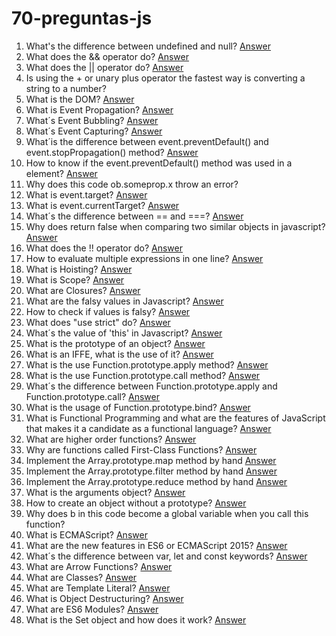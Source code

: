 # 70-preguntas-js

1. What's the difference between undefined and null? [Answer](https://youtu.be/dUqOUQ3TJdY)
2. What does the && operator do? [Answer](https://youtu.be/ewm6Pib_b6Q)  
3. What does the || operator do? [Answer](https://youtu.be/_6cUF3N8PBI)
4. Is using the + or unary plus operator the fastest way is converting a string to a number?
5. What is the DOM? [Answer](https://youtu.be/j9ChJ9VQYxc)
6. What is Event Propagation? [Answer](https://youtu.be/sRFHkKyOrYo)  
7. What´s Event Bubbling? [Answer](https://youtu.be/Y4vYFPy1MjI)  
8. What´s Event Capturing? [Answer](https://youtu.be/kXrXO1HC0hE)  
9. What´is the difference between event.preventDefault() and event.stopPropagation() method? [Answer](https://youtu.be/Dqg0Hr9UyLc)  
10. How to know if the event.preventDefault() method was used in a element? [Answer](https://youtu.be/FSn9KuNry6w) 
11. Why does this code ob.someprop.x throw an error?   
12. What is event.target? [Answer](https://youtu.be/om-gKzg9H7w)  
13. What is event.currentTarget? [Answer](https://youtu.be/S69JasC1VqQ)  
14. What´s the difference between == and ===? [Answer](https://youtu.be/pfKPlHzWHcQ)  
15. Why does return false when comparing two similar objects in javascript? [Answer](https://youtu.be/1GHmtG_VF0s)  
16. What does the !! operator do? [Answer](https://youtu.be/Jl-COAdIumE)
17. How to evaluate multiple expressions in one line? [Answer](https://youtu.be/mXxDIZvJTrY)
18. What is Hoisting? [Answer](https://youtu.be/X84DK7NMFR0)
19. What is Scope? [Answer](https://youtu.be/q-RkTSCTuk8)
20. What are Closures? [Answer](https://youtu.be/4NGk1gq4Z-4)
21. What are the falsy values in Javascript? [Answer](https://youtu.be/O227BKwjMeA)
22. How to check if values is falsy? [Answer](https://youtu.be/46LQcqlEjaM)
23. What does "use strict" do? [Answer](https://youtu.be/mXxDIZvJTrY)
24. What´s the value of 'this' in Javascript? [Answer](https://youtu.be/Tto4As6txkw)
25. What is the prototype of an object? [Answer](https://youtu.be/PhcnOkVoMyE)
26. What is an IFFE, what is the use of it? [Answer](https://youtu.be/QC_2tu5R_ok)
27. What is the use Function.prototype.apply method? [Answer](https://youtu.be/yJsH-HgKBIA)
28. What is the use Function.prototype.call method? [Answer](https://youtu.be/kB_M-RcP0OE)
29. What´s the difference between Function.prototype.apply and Function.prototype.call? [Answer](https://youtu.be/ZQGBKlmop7M)
30. What is the usage of Function.prototype.bind? [Answer](https://youtu.be/3hVhFu-GAp8)
31. What is Functional Programming and what are the features of JavaScript that makes it a candidate as a functional language? [Answer](https://youtu.be/0gD5AHryeQ8)
32. What are higher order functions? [Answer](https://youtu.be/cLPLxzBWCqg)
33. Why are functions called First-Class Functions? [Answer](https://youtu.be/lrgnl06rVok)
34. Implement the Array.prototype.map method by hand [Answer](https://youtu.be/nd9JButJ01c)
35. Implement the Array.prototype.filter method by hand [Answer](https://youtu.be/lu4xUAxKsZU)
36. Implement the Array.prototype.reduce method by hand [Answer](https://youtu.be/wKsR1dtWMu4)
37. What is the arguments object? [Answer](https://youtu.be/SlOErfSw9Ck)
38. How to create an object without a prototype? [Answer](https://youtu.be/sKycLqyHeJs)
39. Why does b in this code become a global variable when you call this function?  
40. What is ECMAScript? [Answer](https://youtu.be/sFfZxDKS5_s)
41. What are the new features in ES6 or ECMAScript 2015? [Answer](https://youtu.be/q4x_Ih8F7JU)
42. What´s the difference between var, let and const keywords? [Answer](https://youtu.be/kI4sx_7h-AU)
43. What are Arrow Functions? [Answer](https://youtu.be/vSaDo_6Y9EU)
44. What are Classes? [Answer](https://youtu.be/CGQw6KVmC0w)
45. What are Template Literal? [Answer](https://youtu.be/HSi59Vbcgck)
46. What is Object Destructuring? [Answer](https://youtu.be/dTZk9yv2Bp0)
47. What are ES6 Modules? [Answer](https://youtu.be/CkXs9R9JMbA)
48. What is the Set object and how does it work? [Answer](https://youtu.be/0rHYrnDCMsc)
